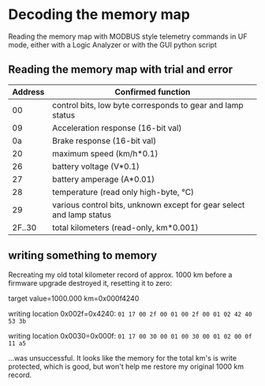 # Decoding the memory map

Reading the memory map with MODBUS style telemetry commands in UF mode, either with a Logic Analyzer or with the GUI python script

## Reading the memory map with trial and error

Address | Confirmed function
--- | ---
00 | control bits, low byte corresponds to gear and lamp status
09 | Acceleration response (16-bit val)
0a | Brake response (16-bit val)
20 | maximum speed (km/h*0.1)
26 | battery voltage (V*0.1)
27 | battery amperage (A*0.01)
28 | temperature (read only high-byte, °C)
29 | various control bits, unknown except for gear select and lamp status
2F..30 | total kilometers (read-only, km*0.001)

## writing something to memory

Recreating my old total kilometer record of approx. 1000 km before a firmware upgrade destroyed it, resetting it to zero:

target value=1000.000 km=0x000f4240

writing location 0x002f=0x4240: `01 17 00 2f 00 01 00 2f 00 01 02 42 40 53 3b`

writing location 0x0030=0x000f: `01 17 00 30 00 01 00 30 00 01 02 00 0f 11 a5`

...was unsuccessful. It looks like the memory for the total km's is write protected, which is good, but won't help me restore my original 1000 km record.


